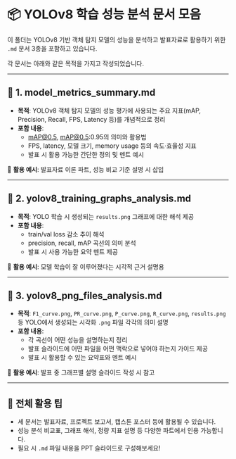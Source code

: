 # 📦 YOLOv8 학습 성능 분석 문서 모음

이 폴더는 YOLOv8 기반 객체 탐지 모델의 성능을 분석하고 발표자료로 활용하기 위한 `.md` 문서 3종을 포함하고 있습니다.

각 문서는 아래와 같은 목적을 가지고 작성되었습니다.

---

## 📄 1. model_metrics_summary.md

- **목적**: YOLOv8 객체 탐지 모델의 성능 평가에 사용되는 주요 지표(mAP, Precision, Recall, FPS, Latency 등)를 개념적으로 정리
- **포함 내용**:
  - mAP@0.5, mAP@0.5:0.95의 의미와 활용법
  - FPS, latency, 모델 크기, memory usage 등의 속도·효율성 지표
  - 발표 시 활용 가능한 간단한 정의 및 멘트 예시

📌 **활용 예시**: 발표자료 이론 파트, 성능 비교 기준 설명 시 삽입

---

## 📄 2. yolov8_training_graphs_analysis.md

- **목적**: YOLO 학습 시 생성되는 `results.png` 그래프에 대한 해석 제공
- **포함 내용**:
  - train/val loss 감소 추이 해석
  - precision, recall, mAP 곡선의 의미 분석
  - 발표 시 사용 가능한 요약 멘트 제공

📌 **활용 예시**: 모델 학습이 잘 이루어졌다는 시각적 근거 설명용

---

## 📄 3. yolov8_png_files_analysis.md

- **목적**: `F1_curve.png`, `PR_curve.png`, `P_curve.png`, `R_curve.png`, `results.png` 등 YOLO에서 생성되는 시각화 `.png` 파일 각각의 의미 설명
- **포함 내용**:
  - 각 곡선이 어떤 성능을 설명하는지 정리
  - 발표 슬라이드에 어떤 파일을 어떤 맥락으로 넣어야 하는지 가이드 제공
  - 발표 시 활용할 수 있는 요약표와 멘트 예시

📌 **활용 예시**: 발표 중 그래프별 설명 슬라이드 작성 시 참고

---

## 🔖 전체 활용 팁

- 세 문서는 발표자료, 프로젝트 보고서, 캡스톤 포스터 등에 활용될 수 있습니다.
- 성능 분석 비교표, 그래프 해석, 정량 지표 설명 등 다양한 파트에서 인용 가능합니다.
- 필요 시 `.md` 파일 내용을 PPT 슬라이드로 구성해보세요!

